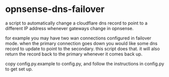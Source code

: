 # opnsense-dns-failover

a script to automatically change a cloudflare dns record to point to a different IP address whenever gateways change in opnsense.

for example you may have two wan connections configured in failover mode. when the primary connection goes down you would like some dns record to update to point to the secondary. this script does that. it will also return the record back to the primary whenever it comes back up.

copy config.py.example to config.py, and follow the instructions in config.py to get set up.
